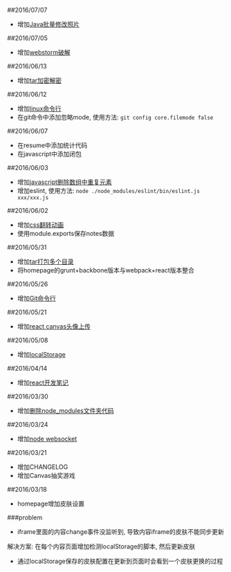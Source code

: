 ##2016/07/07

- 增加[Java批量修改照片](http://zjdgx.github.io/static/notes/java/batch-rename-photo.html)

##2016/07/05

- 增加[webstorm破解](http://zjdgx.github.io/static/notes/tools/webstorm.2016.html)

##2016/06/13

- 增加[tar加密解密](http://zjdgx.github.io/static/notes/tools/tar.html)

##2016/06/12

- 增加[linux命令行](http://zjdgx.github.io/)
- 在git命令中添加忽略mode, 使用方法: `git config core.filemode false`

##2016/06/07

- 在resume中添加统计代码
- 在javascript中添加闭包

##2016/06/03

- 增加[javascript删除数组中重复元素](http://zjdgx.github.io/index.html)
- 增加eslint, 使用方法: `node ./node_modules/eslint/bin/eslint.js xxx/xxx.js`

##2016/06/02

- 增加[css翻转动画](http://zjdgx.github.io/index.html)
- 使用module.exports保存notes数据

##2016/05/31

- 增加[tar打包多个目录](http://zjdgx.github.io/nodejs.20160524.html)
- 将homepage的grunt+backbone版本与webpack+react版本整合

##2016/05/26

- 增加[Git命令行](http://zjdgx.github.io/gruntVersion/tools.20160524.html)

##2016/05/21

- 增加[react canvas头像上传](http://zjdgx.github.io/gruntVersion/react.20160524.html)

##2016/05/08

- 增加[localStorage](http://zjdgx.github.io/gruntVersion/javascript.20160524.html)

##2016/04/14

- 增加[react开发笔记](http://zjdgx.github.io/gruntVersion/react.20160524.html)

##2016/03/30

- 增加[删除node_modules文件夹代码](http://zjdgx.github.io/gruntVersion/nodejs.20160524.html)

##2016/03/24

- 增加[node websocket](http://zjdgx.github.io/gruntVersion/javascript.20160524.html)

##2016/03/21

- 增加CHANGELOG
- 增加Canvas抽奖游戏

##2016/03/18
- homepage增加皮肤设置

###problem

- iframe里面的内容change事件没监听到, 导致内容iframe的皮肤不能同步更新

解决方案: 在每个内容页面增加检测localStorage的脚本, 然后更新皮肤

- 通过localStorage保存的皮肤配置在更新到页面时会看到一个皮肤更换的过程
